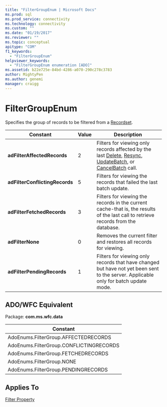 ```yaml
---
title: "FilterGroupEnum | Microsoft Docs"
ms.prod: sql
ms.prod_service: connectivity
ms.technology: connectivity
ms.custom: ""
ms.date: "01/19/2017"
ms.reviewer: ""
ms.topic: conceptual
apitype: "COM"
f1_keywords: 
  - "FilterGroupEnum"
helpviewer_keywords: 
  - "FilterGroupEnum enumeration [ADO]"
ms.assetid: b22e725e-84bd-4286-a070-290c278c3783
author: MightyPen
ms.author: genemi
manager: craigg
---
```

# FilterGroupEnum
Specifies the group of records to be filtered from a [Recordset](../../../ado/reference/ado-api/recordset-object-ado.md).  
  
|Constant|Value|Description|  
|--------------|-----------|-----------------|  
|**adFilterAffectedRecords**|2|Filters for viewing only records affected by the last [Delete](../../../ado/reference/ado-api/delete-method-ado-recordset.md), [Resync](../../../ado/reference/ado-api/resync-method.md), [UpdateBatch](../../../ado/reference/ado-api/updatebatch-method.md), or [CancelBatch](../../../ado/reference/ado-api/cancelbatch-method-ado.md) call.|  
|**adFilterConflictingRecords**|5|Filters for viewing the records that failed the last batch update.|  
|**adFilterFetchedRecords**|3|Filters for viewing the records in the current cache-that is, the results of the last call to retrieve records from the database.|  
|**adFilterNone**|0|Removes the current filter and restores all records for viewing.|  
|**adFilterPendingRecords**|1|Filters for viewing only records that have changed but have not yet been sent to the server. Applicable only for batch update mode.|  
  
## ADO/WFC Equivalent  
 Package: **com.ms.wfc.data**  
  
|Constant|  
|--------------|  
|AdoEnums.FilterGroup.AFFECTEDRECORDS|  
|AdoEnums.FilterGroup.CONFLICTINGRECORDS|  
|AdoEnums.FilterGroup.FETCHEDRECORDS|  
|AdoEnums.FilterGroup.NONE|  
|AdoEnums.FilterGroup.PENDINGRECORDS|  
  
## Applies To  
 [Filter Property](../../../ado/reference/ado-api/filter-property.md)
